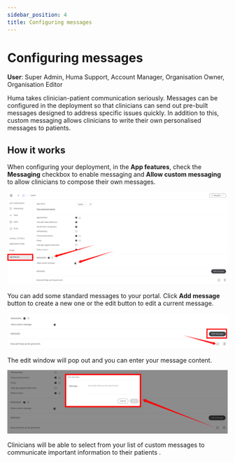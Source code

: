 ```yaml
---
sidebar_position: 4
title: Configuring messages 
---
```

# Configuring messages
**User**: Super Admin, Huma Support, Account Manager, Organisation Owner, Organisation Editor

Huma takes clinician-patient communication seriously. Messages can be configured in the deployment so that clinicians can send out pre-built messages designed to address specific issues quickly. In addition to this, custom messaging allows clinicians to write their own personalised messages to patients.
## How it works​
When configuring your deployment, in the **App features**, check the **Messaging** checkbox to enable messaging and **Allow custom messaging** to allow clinicians to compose their own messages.

![image](./assets/Messaging01.png)

You can add some standard messages to your portal. Click **Add message** button to create a new one or the edit button to edit a current message.

![image](./assets/Messaging02.png)

The edit window will pop out and you can enter your message content.

![image](./assets/Messaging03.png)

Clinicians will be able to select from your list of custom messages to communicate important information to their patients .
